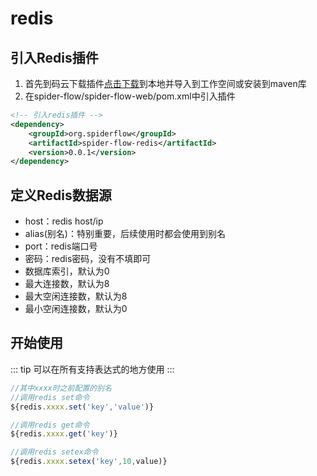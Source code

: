 # redis

## 引入Redis插件
1. 首先到码云下载插件[点击下载](https://gitee.com/jmxd/spider-flow-redis)到本地并导入到工作空间或安装到maven库
2. 在spider-flow/spider-flow-web/pom.xml中引入插件
```xml
<!-- 引入redis插件 -->
<dependency>
	<groupId>org.spiderflow</groupId>
	<artifactId>spider-flow-redis</artifactId>
	<version>0.0.1</version>
</dependency>
```
## 定义Redis数据源
- host：redis host/ip
- alias(别名)：特别重要，后续使用时都会使用到别名
- port：redis端口号
- 密码：redis密码，没有不填即可
- 数据库索引，默认为0
- 最大连接数，默认为8
- 最大空闲连接数，默认为8
- 最小空闲连接数，默认为0

## 开始使用
::: tip 
可以在所有支持表达式的地方使用
:::

``` javascript
//其中xxxx时之前配置的别名
//调用redis set命令
${redis.xxxx.set('key','value')}
```
``` javascript
//调用redis get命令
${redis.xxxx.get('key')}
```
``` javascript
//调用redis setex命令
${redis.xxxx.setex('key',10,value)}
```
